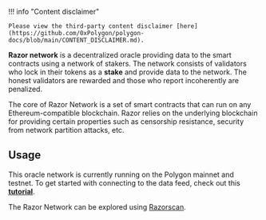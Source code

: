 !!! info "Content disclaimer"

    Please view the third-party content disclaimer [here](https://github.com/0xPolygon/polygon-docs/blob/main/CONTENT_DISCLAIMER.md).

**Razor network** is a decentralized oracle providing data to the smart contracts using a network of stakers. The network consists of validators who lock in their tokens as a **stake** and provide data to the network. The honest validators are rewarded and those who report incoherently are penalized.

The core of Razor Network is a set of smart contracts that can run on any Ethereum-compatible blockchain. Razor relies on the underlying blockchain for providing certain properties such as censorship resistance, security from network partition attacks, etc.

## Usage

This oracle network is currently running on the Polygon mainnet and testnet. To get started with connecting to the data feed, check out this **[tutorial](https://docs.razor.network/)**.

The Razor Network can be explored using [Razorscan](https://razorscan.io/).
